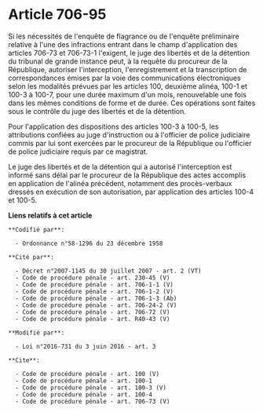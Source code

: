 # Article 706-95

Si les nécessités de l'enquête de flagrance ou de l'enquête préliminaire relative à l'une des infractions entrant dans le
champ d'application des articles 706-73 et 706-73-1 l'exigent, le juge des libertés et de la détention du tribunal de grande
instance peut, à la requête du procureur de la République, autoriser l'interception, l'enregistrement et la transcription de
correspondances émises par la voie des communications électroniques selon les modalités prévues par les articles 100,
deuxième alinéa, 100-1 et 100-3 à 100-7, pour une durée maximum d'un mois, renouvelable une fois dans les mêmes conditions de
forme et de durée. Ces opérations sont faites sous le contrôle du juge des libertés et de la détention. 

Pour l'application des dispositions des articles 100-3 à 100-5, les attributions confiées au juge d'instruction ou à
l'officier de police judiciaire commis par lui sont exercées par le procureur de la République ou l'officier de police
judiciaire requis par ce magistrat. 

Le juge des libertés et de la détention qui a autorisé l'interception est informé sans délai par le procureur de la
République des actes accomplis en application de l'alinéa précédent, notamment des procès-verbaux dressés en exécution de son
autorisation, par application des articles 100-4 et 100-5.

**Liens relatifs à cet article**

	**Codifié par**:

	  - Ordonnance n°58-1296 du 23 décembre 1958

	**Cité par**:

	  - Décret n°2007-1145 du 30 juillet 2007 - art. 2 (VT)
	  - Code de procédure pénale - art. 230-45 (V)
	  - Code de procédure pénale - art. 706-1-1 (V)
	  - Code de procédure pénale - art. 706-1-2 (V)
	  - Code de procédure pénale - art. 706-1-3 (Ab)
	  - Code de procédure pénale - art. 706-24-2 (V)
	  - Code de procédure pénale - art. 706-72 (V)
	  - Code de procédure pénale - art. R40-43 (V)

	**Modifié par**:

	  - Loi n°2016-731 du 3 juin 2016 - art. 3

	**Cite**:

	  - Code de procédure pénale - art. 100 (V)
	  - Code de procédure pénale - art. 100-1
	  - Code de procédure pénale - art. 100-3 (V)
	  - Code de procédure pénale - art. 100-4
	  - Code de procédure pénale - art. 706-73 (V)
